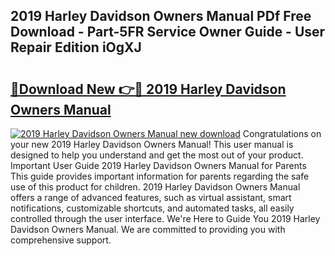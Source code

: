 ## 2019 Harley Davidson Owners Manual PDf Free Download - Part-5FR Service Owner Guide - User Repair Edition iOgXJ

# <h2><a href="http://bc28533.oget.top/?id=2019+Harley+Davidson+Owners+Manual">🔗Download New 👉🔴 2019 Harley Davidson Owners Manual</a></h2>

[![2019 Harley Davidson Owners Manual new download](https://i.imgur.com/5g1atiW.png)](http://bc28533.oget.top/?id=2019+Harley+Davidson+Owners+Manual)
Congratulations on your new 2019 Harley Davidson Owners Manual! This user manual is designed to help you understand and get the most out of your product. Important User Guide 2019 Harley Davidson Owners Manual for Parents This guide provides important information for parents regarding the safe use of this product for children. 2019 Harley Davidson Owners Manual offers a range of advanced features, such as virtual assistant, smart notifications, customizable shortcuts, and automated tasks, all easily controlled through the user interface. We're Here to Guide You 2019 Harley Davidson Owners Manual. We are committed to providing you with comprehensive support.

